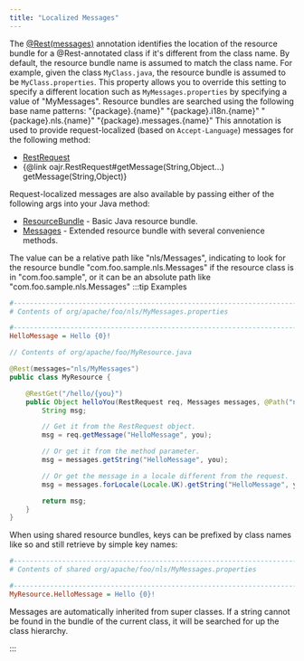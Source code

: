 ```yaml
---
title: "Localized Messages"
---
```


The [@Rest(messages)](../apidocs/org/apache/juneau/rest/annotation/Rest.html#messages) annotation identifies the location of the resource bundle
for a @Rest-annotated class if it's different from the class name.
By default, the resource bundle name is assumed to match the class name.  For example, given the class
`MyClass.java`, the resource bundle is assumed to be `MyClass.properties`.  This property
allows you to override this setting to specify a different location such as `MyMessages.properties` by
specifying a value of "MyMessages".
Resource bundles are searched using the following base name patterns:
"\{package\}.\{name\}"
"\{package\}.i18n.\{name\}"
"\{package\}.nls.\{name\}"
"\{package\}.messages.\{name\}"
This annotation is used to provide request-localized (based on `Accept-Language`) messages for the following method:
- [RestRequest](../apidocs/org/apache/juneau/rest/RestRequest.html)
- \{@link oajr.RestRequest#getMessage(String,Object...) getMessage(String,Object)\}

Request-localized messages are also available by passing either of the following args into your Java method:
- [ResourceBundle](../apidocs/java/util/ResourceBundle.html) - Basic Java resource bundle.
- [Messages](../apidocs/org/apache/juneau/cp/Messages.html) - Extended resource bundle with several convenience methods.

The value can be a relative path like "nls/Messages", indicating to look for the resource bundle
"com.foo.sample.nls.Messages" if the resource class is in "com.foo.sample", or it can be an
absolute path like "com.foo.sample.nls.Messages"
:::tip Examples


```ini
#--------------------------------------------------------------------------------
# Contents of org/apache/foo/nls/MyMessages.properties

#--------------------------------------------------------------------------------
HelloMessage = Hello {0}!
```


```java
// Contents of org/apache/foo/MyResource.java

@Rest(messages="nls/MyMessages")
public class MyResource {

    @RestGet("/hello/{you}")
    public Object helloYou(RestRequest req, Messages messages, @Path("name") String you) {
        String msg;

        // Get it from the RestRequest object.
        msg = req.getMessage("HelloMessage", you);

        // Or get it from the method parameter.
        msg = messages.getString("HelloMessage", you);

        // Or get the message in a locale different from the request.
        msg = messages.forLocale(Locale.UK).getString("HelloMessage", you);

        return msg;
    }
}
```


When using shared resource bundles, keys can be prefixed by class names like so and still retrieve by simple
key names:

```ini
#--------------------------------------------------------------------------------
# Contents of shared org/apache/foo/nls/MyMessages.properties

#--------------------------------------------------------------------------------
MyResource.HelloMessage = Hello {0}!
```


Messages are automatically inherited from super classes.  If a string cannot be found in the bundle of the current
class, it will be searched for up the class hierarchy.

:::
